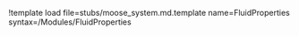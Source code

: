 !template load file=stubs/moose_system.md.template name=FluidProperties syntax=/Modules/FluidProperties